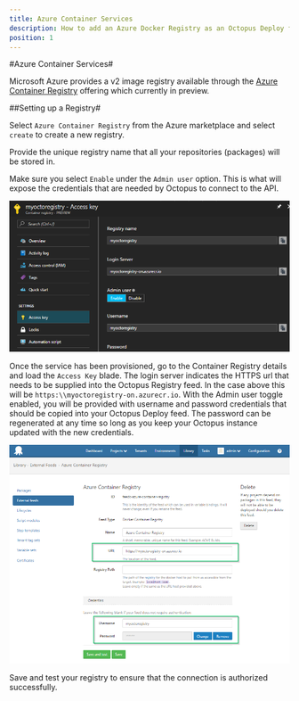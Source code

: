 ```yaml
---
title: Azure Container Services
description: How to add an Azure Docker Registry as an Octopus Deploy feed for use in Docker steps.
position: 1
---
```


#Azure Container Services#

Microsoft Azure provides a v2 image registry available through the [Azure Container Registry](https://azure.microsoft.com/en-au/services/container-registry/) offering which currently in preview.

##Setting up a Registry# 

Select `Azure Container Registry` from the Azure marketplace and select `create` to create a new registry.

Provide the unique registry name that all your repositories (packages) will be stored in.

Make sure you select `Enable` under the `Admin user` option. This is what will expose the credentials that are needed by Octopus to connect to the API.

![Azure Container Services Access Key blade](azure-blade.png)

Once the service has been provisioned, go to the Container Registry details and load the `Access Key` blade. The login server indicates the HTTPS url that needs to be supplied into the Octopus Registry feed. In the case above this will be `https:\\myoctoregistry-on.azurecr.io`. 
With the Admin user toggle enabled, you will be provided with username and password credentials that should be copied into your Octopus Deploy feed. The password can be regenerated at any time so long as you keep your Octopus instance updated with the new credentials.

![Azure Container Services Registry Feed](azure-feed.png)

Save and test your registry to ensure that the connection is authorized successfully.